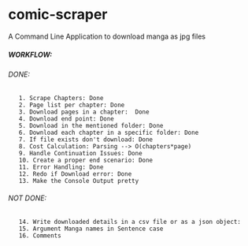 # comic-scraper
A Command Line Application to download manga as jpg files

##### WORKFLOW:

   ###### DONE:
       1. Scrape Chapters: Done
       2. Page list per chapter: Done
       3. Download pages in a chapter:  Done
       4. Download end point: Done
       5. Download in the mentioned folder: Done
       6. Download each chapter in a specific folder: Done
       7. If file exists don't download: Done
       8. Cost Calculation: Parsing --> O(chapters*page)
       9. Handle Continuation Issues: Done
       10. Create a proper end scenario: Done
       11. Error Handling: Done
       12. Redo if Download error: Done
       13. Make the Console Output pretty
   ###### NOT DONE:
       14. Write downloaded details in a csv file or as a json object: 
       15. Argument Manga names in Sentence case 
       16. Comments
